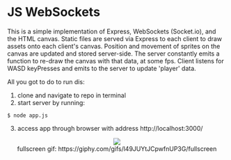# JS WebSockets

This is a simple implementation of Express, WebSockets (Socket.io), and the HTML canvas. Static files are served via Express to each client to draw assets onto each client's canvas. Position and movement of sprites on the canvas are updated and stored server-side. The server constantly emits a function to re-draw the canvas with that data, at some fps. Client listens for WASD keyPresses  and emits to the server to update 'player' data.

All you got to do to run dis:

1. clone and navigate to repo in terminal
2. start server by running:
```{r, engine='bash', code_block_name}
$ node app.js
```
3. access app through browser with address http://localhost:3000/

<p align="center">
  <img src="https://media.giphy.com/media/l49JUYtJCpwfnUP3G/giphy.gif"><br>
  fullscreen gif: https://giphy.com/gifs/l49JUYtJCpwfnUP3G/fullscreen
</p>
